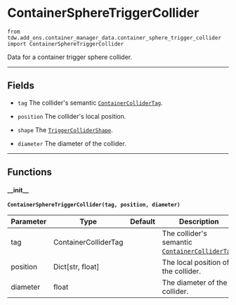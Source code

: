 # ContainerSphereTriggerCollider

`from tdw.add_ons.container_manager_data.container_sphere_trigger_collider import ContainerSphereTriggerCollider`

Data for a container trigger sphere collider.

***

## Fields

- `tag` The collider's semantic [`ContainerColliderTag`](container_collider_tag.md).

- `position` The collider's local position.

- `shape` The [`TriggerColliderShape`](../../collision_data/trigger_collider_shape.md).

- `diameter` The diameter of the collider.

***

## Functions

#### \_\_init\_\_

**`ContainerSphereTriggerCollider(tag, position, diameter)`**

| Parameter | Type | Default | Description |
| --- | --- | --- | --- |
| tag |  ContainerColliderTag |  | The collider's semantic [`ContainerColliderTag`](container_collider_tag.md). |
| position |  Dict[str, float] |  | The local position of the collider. |
| diameter |  float |  | The diameter of the collider. |


